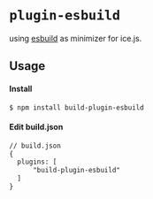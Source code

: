 # `plugin-esbuild`

using [esbuild](https://github.com/evanw/esbuild) as minimizer for ice.js.

## Usage

#### Install

```shell
$ npm install build-plugin-esbuild
```

#### Edit build.json

```diff
// build.json
{
  plugins: [
      "build-plugin-esbuild"
  ]
}
```
